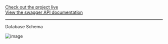 [Check out the project live](https://storefront-nkdev.vercel.app) 
<br />
[View the swagger API documentation](https://ecommerceapi.xyz/swagger-ui.html)
<hr />
Database Schema

![image](https://user-images.githubusercontent.com/58100394/201131770-5e2a4869-68af-44e1-b20e-4e90cfbd5bf5.png)
